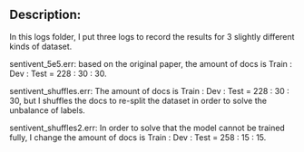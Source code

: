 ## Description:

In this logs folder, I put three logs to record the results for 3 slightly different kinds of dataset.

sentivent_5e5.err: based on the original paper, the amount of docs is Train : Dev : Test = 228 : 30 : 30.

sentivent_shuffles.err: The amount of docs is Train : Dev : Test = 228 : 30 : 30, but I shuffles the docs to re-split the dataset in order to solve the unbalance of labels. 

sentivent_shuffles2.err: In order to solve that the model cannot be trained fully, I change the amount of docs is Train : Dev : Test = 258 : 15 : 15.

